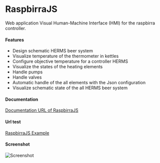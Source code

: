 # RaspbirraJS

Web application Visual Human-Machine Interface (HMI) for the raspbirra controller. 

#### Features

 * Design schematic HERMS beer system
 * Visualize temperature of the thermometer in kettles
 * Configure objective temperature for a controller HERMS
 * Visualize the states of the heating elements
 * Handle pumps
 * Handle valves
 * Automatic handle of the all elements with the Json configuration
 * Visualize schematic state of the all HERMS beer system
 
#### Documentation

[Documentation URL of RaspbirraJS](https://niug.github.io/RaspbirraJS/docs/)
 
#### Url test 

[RaspbirraJS Example](https://niug.github.io/RaspbirraJS/raspbirra.html)

#### Screenshot
 
 ![Screenshot](https://niug.github.io/RaspbirraJS/docs/assets/screenshot.png)
